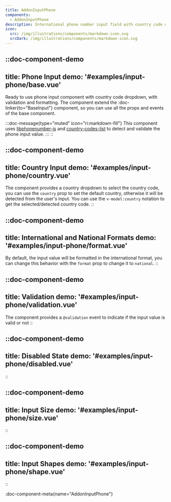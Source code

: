 ```yaml
---
title: AddonInputPhone
components: 
  - AddonInputPhone
description: International phone number input field with country code dropdown.
icon:
  src: /img/illustrations/components/markdown-icon.svg
  srcDark: /img/illustrations/components/markdown-icon.svg
---
```



::doc-component-demo
---
title: Phone Input
demo: '#examples/input-phone/base.vue'
---
Ready to use phone input component with country code dropdown, with validation and formatting.
The component extend the :doc-linker{to="BaseInput"} component, so you can use all the props and events of the base component.

:::doc-message{type="muted" icon="ri:markdown-fill"}
This component uses [libphonenumber-js](https://www.npmjs.com/package/libphonenumber-js) and [country-codes-list](https://www.npmjs.com/package/country-codes-list) 
to detect and validate the phone input value.
:::
::



::doc-component-demo
---
title: Country Input
demo: '#examples/input-phone/country.vue'
---
The component provides a country dropdown to select the country code, you can use the `country` prop to set the default country, otherwise it will be detected from the user's input.
You can use the `v-model:country` notation to get the selected/detected country code.
::

::doc-component-demo
---
title: International and National Formats
demo: '#examples/input-phone/format.vue'
---
By default, the input value will be formatted in the international format, you can change this behavior with the `format` prop to change it to `national`.
::

::doc-component-demo
---
title: Validation
demo: '#examples/input-phone/validation.vue'
---
The component provides a `@validation` event to indicate if the input value is valid or not
::

::doc-component-demo
---
title: Disabled State
demo: '#examples/input-phone/disabled.vue'
---
::


::doc-component-demo
---
title: Input Size
demo: '#examples/input-phone/size.vue'
---
::

::doc-component-demo
---
title: Input Shapes
demo: '#examples/input-phone/shape.vue'
---
::


:doc-component-meta{name="AddonInputPhone"}
